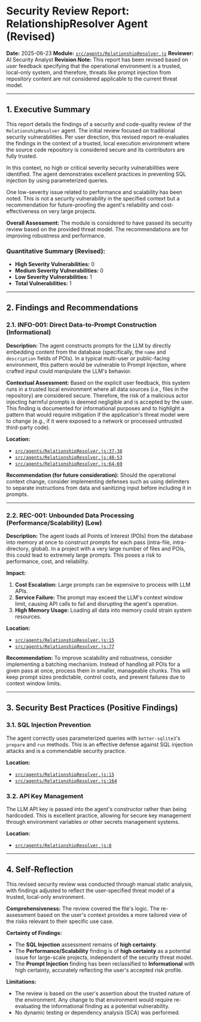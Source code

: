 # Security Review Report: RelationshipResolver Agent (Revised)

**Date:** 2025-06-23
**Module:** [`src/agents/RelationshipResolver.js`](src/agents/RelationshipResolver.js)
**Reviewer:** AI Security Analyst
**Revision Note:** This report has been revised based on user feedback specifying that the operational environment is a trusted, local-only system, and therefore, threats like prompt injection from repository content are not considered applicable to the current threat model.

---

## 1. Executive Summary

This report details the findings of a security and code-quality review of the `RelationshipResolver` agent. The initial review focused on traditional security vulnerabilities. Per user direction, this revised report re-evaluates the findings in the context of a trusted, local execution environment where the source code repository is considered secure and its contributors are fully trusted.

In this context, no high or critical severity security vulnerabilities were identified. The agent demonstrates excellent practices in preventing SQL injection by using parameterized queries.

One low-severity issue related to performance and scalability has been noted. This is not a security vulnerability in the specified context but a recommendation for future-proofing the agent's reliability and cost-effectiveness on very large projects.

**Overall Assessment:** The module is considered to have passed its security review based on the provided threat model. The recommendations are for improving robustness and performance.

### Quantitative Summary (Revised):
- **High Severity Vulnerabilities:** 0
- **Medium Severity Vulnerabilities:** 0
- **Low Severity Vulnerabilities:** 1
- **Total Vulnerabilities:** 1

---

## 2. Findings and Recommendations

### 2.1. INFO-001: Direct Data-to-Prompt Construction (Informational)

**Description:**
The agent constructs prompts for the LLM by directly embedding content from the database (specifically, the `name` and `description` fields of POIs). In a typical multi-user or public-facing environment, this pattern would be vulnerable to Prompt Injection, where crafted input could manipulate the LLM's behavior.

**Contextual Assessment:**
Based on the explicit user feedback, this system runs in a trusted local environment where all data sources (i.e., files in the repository) are considered secure. Therefore, the risk of a malicious actor injecting harmful prompts is deemed negligible and is accepted by the user. This finding is documented for informational purposes and to highlight a pattern that would require mitigation if the application's threat model were to change (e.g., if it were exposed to a network or processed untrusted third-party code).

**Location:**
- [`src/agents/RelationshipResolver.js:37-38`](src/agents/RelationshipResolver.js:37)
- [`src/agents/RelationshipResolver.js:48-53`](src/agents/RelationshipResolver.js:48)
- [`src/agents/RelationshipResolver.js:64-69`](src/agents/RelationshipResolver.js:64)

**Recommendation (for future consideration):**
Should the operational context change, consider implementing defenses such as using delimiters to separate instructions from data and sanitizing input before including it in prompts.

---

### 2.2. REC-001: Unbounded Data Processing (Performance/Scalability) (Low)

**Description:**
The agent loads all Points of Interest (POIs) from the database into memory at once to construct prompts for each pass (intra-file, intra-directory, global). In a project with a very large number of files and POIs, this could lead to extremely large prompts. This poses a risk to performance, cost, and reliability.

**Impact:**
1.  **Cost Escalation:** Large prompts can be expensive to process with LLM APIs.
2.  **Service Failure:** The prompt may exceed the LLM's context window limit, causing API calls to fail and disrupting the agent's operation.
3.  **High Memory Usage:** Loading all data into memory could strain system resources.

**Location:**
- [`src/agents/RelationshipResolver.js:15`](src/agents/RelationshipResolver.js:15)
- [`src/agents/RelationshipResolver.js:77`](src/agents/RelationshipResolver.js:77)

**Recommendation:**
To improve scalability and robustness, consider implementing a batching mechanism. Instead of handling all POIs for a given pass at once, process them in smaller, manageable chunks. This will keep prompt sizes predictable, control costs, and prevent failures due to context window limits.

---

## 3. Security Best Practices (Positive Findings)

### 3.1. SQL Injection Prevention

The agent correctly uses parameterized queries with `better-sqlite3`'s `prepare` and `run` methods. This is an effective defense against SQL injection attacks and is a commendable security practice.

**Location:**
- [`src/agents/RelationshipResolver.js:15`](src/agents/RelationshipResolver.js:15)
- [`src/agents/RelationshipResolver.js:164`](src/agents/RelationshipResolver.js:164)

### 3.2. API Key Management

The LLM API key is passed into the agent's constructor rather than being hardcoded. This is excellent practice, allowing for secure key management through environment variables or other secrets management systems.

**Location:**
- [`src/agents/RelationshipResolver.js:8`](src/agents/RelationshipResolver.js:8)

---

## 4. Self-Reflection

This revised security review was conducted through manual static analysis, with findings adjusted to reflect the user-specified threat model of a trusted, local-only environment.

**Comprehensiveness:** The review covered the file's logic. The re-assessment based on the user's context provides a more tailored view of the risks relevant to their specific use case.

**Certainty of Findings:**
- The **SQL Injection** assessment remains of **high certainty**.
- The **Performance/Scalability** finding is of **high certainty** as a potential issue for large-scale projects, independent of the security threat model.
- The **Prompt Injection** finding has been reclassified to **Informational** with high certainty, accurately reflecting the user's accepted risk profile.

**Limitations:**
- The review is based on the user's assertion about the trusted nature of the environment. Any change to that environment would require re-evaluating the informational finding as a potential vulnerability.
- No dynamic testing or dependency analysis (SCA) was performed.